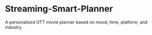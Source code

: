 # Streaming-Smart-Planner
 A personalized OTT movie planner based on mood, time, platform, and industry.
